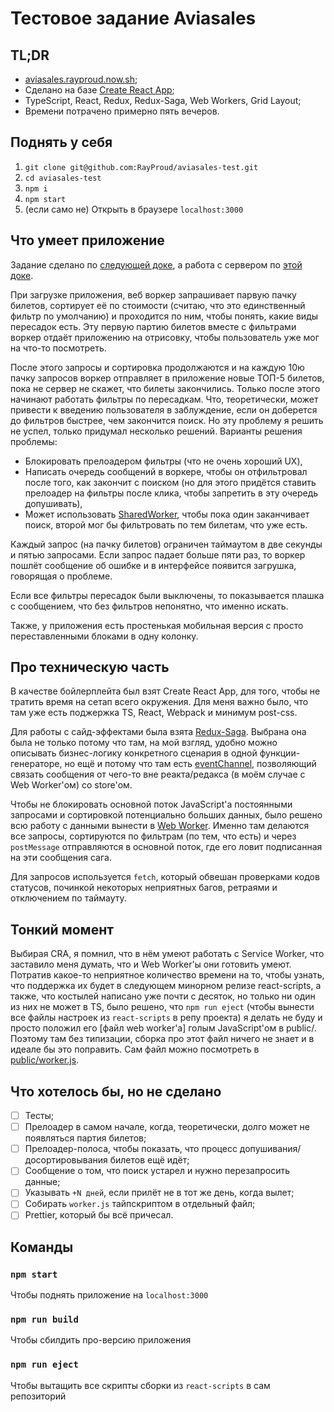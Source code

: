 # Тестовое задание Aviasales

## TL;DR
- [aviasales.rayproud.now.sh](https://aviasales.rayproud.now.sh/);
- Сделано на базе [Create React App](https://github.com/facebook/create-react-app);
- TypeScript, React, Redux, Redux-Saga, Web Workers, Grid Layout;
- Времени потрачено примерно пять вечеров.

## Поднять у себя
1. `git clone git@github.com:RayProud/aviasales-test.git`
2. `cd aviasales-test`
3. `npm i`
4. `npm start`
5. (если само не) Открыть в браузере `localhost:3000`

## Что умеет приложение
Задание сделано по [следующей доке](https://github.com/KosyanMedia/test-tasks/tree/master/aviasales_frontend), а работа с сервером по [этой доке](https://github.com/KosyanMedia/test-tasks/blob/master/aviasales_frontend/server.md).

При загрузке приложения, веб воркер запрашивает парвую пачку билетов, сортирует её по стоимости (считаю, что это единственный фильтр по умолчанию) и проходится по ним, чтобы понять, какие виды пересадок есть. Эту первую партию билетов вместе с фильтрами воркер отдаёт приложению на отрисовку, чтобы пользователь уже мог на что-то посмотреть.

После этого запросы и сортировка продолжаются и на каждую 10ю пачку запросов воркер отправляет в приложение новые ТОП-5 билетов, пока не сервер не скажет, что билеты закончились. Только после этого начинают работать фильтры по пересадкам. Что, теоретически, может привести к введению пользователя в заблуждение, если он доберется до фильтров быстрее, чем закончится поиск. Но эту проблему я решить не успел, только придумал несколько решений.
Варианты решения проблемы:
- Блокировать прелоадером фильтры (что не очень хороший UX), 
- Написать очередь сообщений в воркере, чтобы он отфильтровал после того, как закончит с поиском (но для этого придётся ставить прелоадер на фильтры после клика, чтобы запретить в эту очередь допушивать),
- Может использовать [SharedWorker](https://developer.mozilla.org/en-US/docs/Web/API/SharedWorker), чтобы пока один заканчивает поиск, второй мог бы фильтровать по тем билетам, что уже есть.

Каждый запрос (на пачку билетов) ограничен таймаутом в две секунды и пятью запросами. Если запрос падает больше пяти раз, то воркер пошлёт сообщение об ошибке и в интерфейсе появится загрушка, говорящая о проблеме. 

Если все фильтры пересадок были выключены, то показывается плашка с сообщением, что без фильтров непонятно, что именно искать.

Также, у приложения есть простенькая мобильная версия с просто переставленными блоками в одну колонку.

## Про техническую часть
В качестве бойлерплейта был взят Create React App, для того, чтобы не тратить время на сетап всего окружения. Для меня важно было, что там уже есть поджержка TS, React, Webpack и минимум post-css.

Для работы с сайд-эффектами была взята [Redux-Saga](https://redux-saga.js.org). Выбрана она была не только потому что там, на мой взгляд, удобно можно описывать бизнес-логику конкретного сценария в одной функции-генераторе, но ещё и потому что там есть [eventChannel](https://redux-saga.js.org/docs/advanced/Channels.html), позволяющий связать сообщения от чего-то вне реакта/редакса (в моём случае с Web Worker'ом) со store'ом.

Чтобы не блокировать основной поток JavaScript'а постоянными запросами и сортировкой потенциально больших данных, было решено всю работу с данными вынести в [Web Worker](https://developer.mozilla.org/en-US/docs/Web/API/Web_Workers_API/Using_web_workers). Именно там делаются все запросы, сортируются по фильтрам (по тем, что есть) и через `postMessage` отправляются в основной поток, где его ловит подписанная на эти сообщения сага.

Для запросов используется `fetch`, который обвешан проверками кодов статусов, починкой некоторых неприятных багов, ретраями и отключением по таймауту.

## Тонкий момент
Выбирая CRA, я помнил, что в нём умеют работать с Service Worker, что заставило меня думать, что и Web Worker'ы они готовить умеют. Потратив какое-то неприятное количество времени на то, чтобы узнать, что поддержка их будет в следующем минорном релизе react-scripts, а также, что костылей написано уже почти с десяток, но только ни один из них не может в TS, было решено, что `npm run eject` (чтобы вынести все файлы настроек из `react-scripts` в репу проекта) я делать не буду и просто положил его [файл web worker'а] голым JavaScript'ом в public/. Поэтому там без типизации, сборка про этот файл ничего не знает и в идеале бы это поправить. Сам файл можно посмотреть в [public/worker.js](https://github.com/RayProud/aviasales-test/blob/master/public/worker.js).

## Что хотелось бы, но не сделано
- [ ]  Тесты;
- [ ]  Прелоадер в самом начале, когда, теоретически, долго может не появляться партия билетов;
- [ ]  Прелоадер-полоса, чтобы показать, что процесс допушивания/досортировывания билетов ещё идёт;
- [ ]  Сообщение о том, что поиск устарел и нужно перезапросить данные;
- [ ]  Указывать `+N дней`, если прилёт не в тот же день, когда вылет;
- [ ]  Собирать `worker.js` тайпскриптом в отдельный файл;
- [ ]  Prettier, который бы всё причесал.

## Команды
### `npm start`
Чтобы поднять приложение на `localhost:3000`

### `npm run build`
Чтобы сбилдить про-версию приложения

### `npm run eject`
Чтобы вытащить все скрипты сборки из `react-scripts` в сам репозиторий
